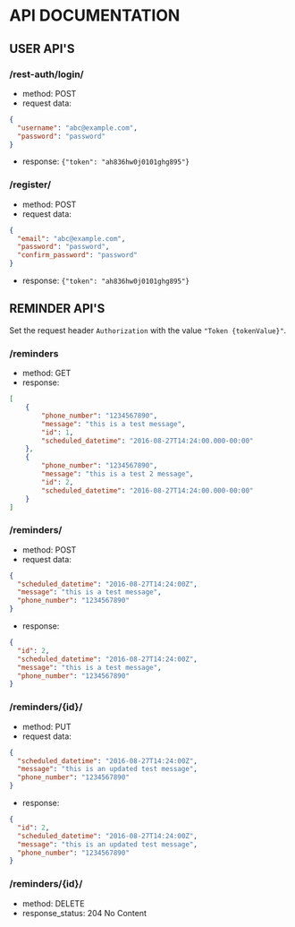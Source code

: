 # API DOCUMENTATION

## USER API'S

### /rest-auth/login/
- method: POST
- request data: 
```json
{
  "username": "abc@example.com",
  "password": "password"
}
```
- response: `{"token": "ah836hw0j0101ghg895"}`

### /register/
- method: POST
- request data:
```json
{
  "email": "abc@example.com",
  "password": "password",
  "confirm_password": "password"
}
```
- response: `{"token": "ah836hw0j0101ghg895"}`

## REMINDER API'S

Set the request header `Authorization` with the value `"Token {tokenValue}"`.
### /reminders
- method: GET
- response: 
```json
[
    {
        "phone_number": "1234567890",
        "message": "this is a test message",
        "id": 1,
        "scheduled_datetime": "2016-08-27T14:24:00.000-00:00"
    },
    {
        "phone_number": "1234567890",
        "message": "this is a test 2 message",
        "id": 2,
        "scheduled_datetime": "2016-08-27T14:24:00.000-00:00"
    }
]
```

### /reminders/
- method: POST
- request data: 
```json
{
  "scheduled_datetime": "2016-08-27T14:24:00Z",
  "message": "this is a test message",
  "phone_number": "1234567890"
}
```
- response: 
```json
{
  "id": 2,
  "scheduled_datetime": "2016-08-27T14:24:00Z",
  "message": "this is a test message",
  "phone_number": "1234567890"
}
```

### /reminders/{id}/
- method: PUT
- request data: 
```json
{
  "scheduled_datetime": "2016-08-27T14:24:00Z",
  "message": "this is an updated test message",
  "phone_number": "1234567890"
}
```
- response: 
```json
{
  "id": 2,
  "scheduled_datetime": "2016-08-27T14:24:00Z",
  "message": "this is an updated test message",
  "phone_number": "1234567890"
}
```

### /reminders/{id}/
- method: DELETE
- response_status: 204 No Content
